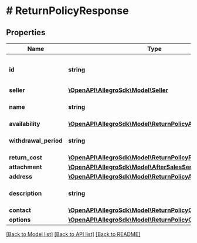 # # ReturnPolicyResponse

## Properties

Name | Type | Description | Notes
------------ | ------------- | ------------- | -------------
**id** | **string** | The ID of the return policy definition. | [optional]
**seller** | [**\OpenAPI\AllegroSdk\Model\Seller**](Seller.md) |  | [optional]
**name** | **string** | Return policy name. |
**availability** | [**\OpenAPI\AllegroSdk\Model\ReturnPolicyAvailability**](ReturnPolicyAvailability.md) |  |
**withdrawal_period** | **string** | Period in ISO 8601 format. | [optional]
**return_cost** | [**\OpenAPI\AllegroSdk\Model\ReturnPolicyReturnCost**](ReturnPolicyReturnCost.md) |  |
**attachment** | [**\OpenAPI\AllegroSdk\Model\AfterSalesServicesAttachment**](AfterSalesServicesAttachment.md) |  |
**address** | [**\OpenAPI\AllegroSdk\Model\ReturnPolicyAddress**](ReturnPolicyAddress.md) |  |
**description** | **string** | Return policy description. | [optional]
**contact** | [**\OpenAPI\AllegroSdk\Model\ReturnPolicyContact**](ReturnPolicyContact.md) |  | [optional]
**options** | [**\OpenAPI\AllegroSdk\Model\ReturnPolicyOptions**](ReturnPolicyOptions.md) |  | [optional]

[[Back to Model list]](../../README.md#models) [[Back to API list]](../../README.md#endpoints) [[Back to README]](../../README.md)
